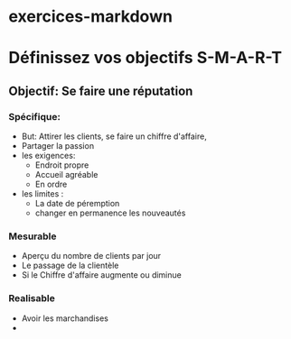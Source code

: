 # exercices-markdown

# Définissez vos objectifs S-M-A-R-T
## Objectif: Se faire une réputation

### Spécifique:
* But: Attirer les clients, se faire un chiffre d'affaire, 
* Partager la passion
* les exigences:
    * Endroit propre
    * Accueil agréable
    * En ordre
* les limites : 
    * La date de péremption
    * changer en permanence les nouveautés
    
### Mesurable

* Aperçu du nombre de clients par jour
* Le passage de la clientèle
* Si le Chiffre d'affaire augmente ou diminue

### Realisable

* Avoir les marchandises
* 
